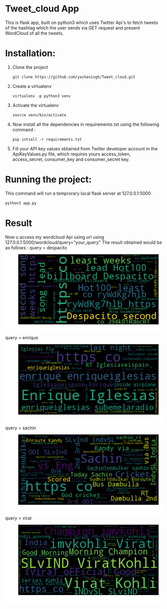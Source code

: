 # Tweet_cloud App
This is flask app, built on python3 which uses Twitter Api's to fetch tweets of the hashtag which the user sends via GET request and present WordCloud of all the tweets. 

# Installation:
1. Clone the project
    ```python3
    git clone https://github.com/yashasingh/Tweet_cloud.git 
    ```
2. Create a virtualenv
    ```python3
    virtualenv -p python3 venv
    ```
3. Activate the virtualenv
    ```python3
    source venv/bin/activate
    ```
4. Now install all the dependencies in requirements.txt using the following command :
    ```python3
    pip intsall -r requirements.txt
    ```
5. Fill your API key values obtained from Twiiter developer account in the ApiKeyValues.py file, which requires yours access_token, access_secret, consumer_key and consumer_secret key.

# Running the project:
This command will run a temprorary local flask server at 127.0.0.1:5000
```python
python3 app.py
```
# Result
Now u access my wordcloud Api using url using 127.0.0.1:5000/wordcloud/query="your_query"
The result obtained would be as follows :
query = despacito
![alt text](https://raw.githubusercontent.com/yashasingh/Tweet_cloud/master/assets/despacito.png)
query = enrique
![alt text](https://raw.githubusercontent.com/yashasingh/Tweet_cloud/master/assets/enrique.png)
query = sachin
![alt text](https://raw.githubusercontent.com/yashasingh/Tweet_cloud/master/assets/sachin.png)
query = virat
![alt text](https://raw.githubusercontent.com/yashasingh/Tweet_cloud/master/assets/virat.png)



